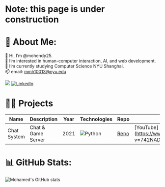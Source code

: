 # Note: this page is under construction
# 💫 About Me:
👋  Hi, I’m @mohendy25.  <br>👀  I’m interested in human-computer interaction, AI, and web development. <br>🌱 I’m currently studying Computer Science NYU Shanghai.<br>📫 email: mmh10013@nyu.edu

![](https://komarev.com/ghpvc/?username=mohendy25) [![LinkedIn](https://img.shields.io/badge/LinkedIn-%230077B5.svg?logo=linkedin&logoColor=white)]([https://linkedin.com/in/omaribbrahim](https://www.linkedin.com/in/mhendy25/))


# 👨‍💻 Projects
|Name|Description|Year|Technologies|Repo|Demo|
|----|----|----|----|----|---|
|Chat System|Chat & Game Server|2021|![Python](https://img.shields.io/badge/python-3670A0?style=for-the-badge&logo=python&logoColor=ffdd54)|[Repo]([https://github.com/omargfh/plex-image-splitter](https://github.com/mhendy25/NYU_Chat_System))|[YouTube] (https://www.youtube.com/watch?v=742NADpVGYY)


# 📊 GitHub Stats:
![Mohamed's GitHub stats](https://github-readme-stats.vercel.app/api?username=mhendy25&show_icons=true&theme=tokyonight)


